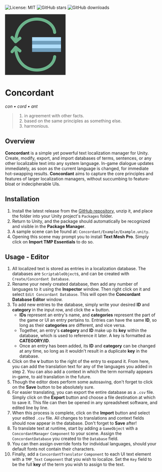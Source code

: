 ![License: MIT](https://img.shields.io/badge/License-MIT-yellow)
![GitHub stars](https://img.shields.io/github/stars/owmacohe/concordant)
![GitHub downloads](https://img.shields.io/github/downloads/owmacohe/concordant/total)

![Concordant logo](Media/Logo/Concordant_Logo_200.png)

# Concordant

*con • cord • ant*

> 1. in agreement with other facts.
> 2. based on the same principles as something else.
> 3. harmonious.

## Overview

**Concordant** is a simple yet powerful text localization manager for Unity. Create, modify, export, and import databases of terms, sentences, or any other localizable text into any system language. In-game dialogue updates immediately, as soon as the current language is changed, for immediate hot-swapping results. **Concordant** aims to capture the core principles and features of larger localization managers, without succumbing to feature-bloat or indecipherable UIs.

## Installation

1. Install the latest release from the [GitHub repository](https://github.com/Owmacohe/Concordant/releases), unzip it, and place the folder into your Unity project's `Packages` folder.
2. Return to Unity, and the package should automatically be recognized and visible in the **Package Manager**.
3. A sample scene can be found at: `Concordant/Example/Example.unity`.
4. Opening this scene may prompt you to install **Text Mesh Pro**. Simply click on **Import TMP Essentials** to do so.

## Usage - Editor

1. All localized text is stored as entries in a localization database. The databases are `ScriptableObject`s, and can be created with `Create/Concordant Database`.
2. Rename your newly created database, then add any number of languages to it using the **Inspector** window. Then right click on it and select `Edit Concordant Database`. This will open the **Concordant Database Editor** window.
3. To add new entries to the database, simply write your desired **ID** and **category** in the input row, and click the **+** button.
   - **IDs** represent an entry's name, and **categories** represent the part of the game or UI an entry pertains to. Entries can have the same **ID**, so long as their **categories** are different, and vice versa.
   - Together, an entry's **category** and **ID** make up its **key** within the database, which is used to reference it later. A key is formatted as **CATEGORY/ID**. 
   - Once an entry has been added, its **ID** and **category** can be changed at any time, so long as it wouldn't result in a duplicate **key** in the database.
4. Click on the **v** button to the right of the entry to expand it. From here, you can add the translation text for any of the languages you added in step 2. You can also add a context in which the term normally appears in-game, to aid translation in the future.
5. Though the editor does perform some autosaving, don't forget to click on the **Save** button to be absolutely sure.
6. For easier translating, you can export the entire database as a `.csv` file. Simply click on the **Export** button and choose a  file destination at which to save it. This file can then be opened in any spreadsheet software, and edited line by line.
7. When this process is complete, click on the **Import** button and select your edited `.csv` file. All changes to translations and context fields should now appear in the database. Don't forget to **Save** after!
8. To translate text at runtime, start by adding a `GameObject` with a `ConcordantManager` `Component` to your scene. Assign the `ConcordantDatabase` you created to the `Database` field.
9. You can then assign override fonts for individual languages, should your default fonts not contain their characters.
10. Finally, add a `ConcordantTranslator` `Component` to each UI text element with a `TMP_Text` `Component` that you wish to localize. Set the `Key` field to be the full **key** of the term you wish to assign to the text.
